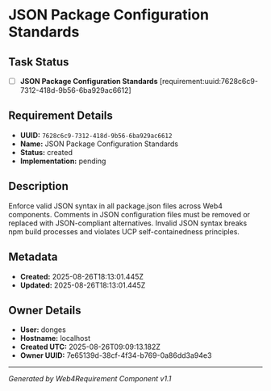 # JSON Package Configuration Standards

## Task Status
- [ ] **JSON Package Configuration Standards** [requirement:uuid:7628c6c9-7312-418d-9b56-6ba929ac6612]

## Requirement Details

- **UUID:** `7628c6c9-7312-418d-9b56-6ba929ac6612`
- **Name:** JSON Package Configuration Standards
- **Status:** created
- **Implementation:** pending

## Description

Enforce valid JSON syntax in all package.json files across Web4 components. Comments in JSON configuration files must be removed or replaced with JSON-compliant alternatives. Invalid JSON syntax breaks npm build processes and violates UCP self-containedness principles.

## Metadata

- **Created:** 2025-08-26T18:13:01.445Z
- **Updated:** 2025-08-26T18:13:01.445Z

## Owner Details

- **User:** donges
- **Hostname:** localhost
- **Created UTC:** 2025-08-26T09:09:13.182Z
- **Owner UUID:** 7e65139d-38cf-4f34-b769-0a86dd3a94e3

---

*Generated by Web4Requirement Component v1.1*